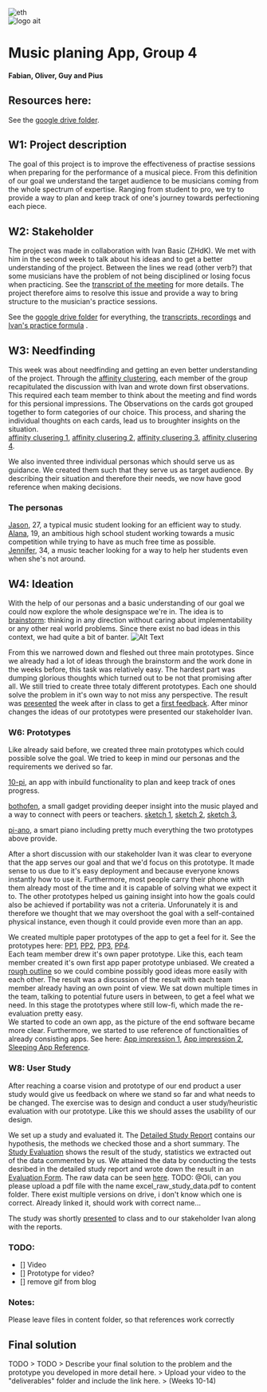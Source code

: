 ![eth](https://github.com/eth-ait/hci-project-group-4/blob/master/img/logo-eth.png)  
![logo ait](https://github.com/eth-ait/hci-project-group-4/blob/master/img/logo-ait.png)


# Music planing App, Group 4
#### Fabian, Oliver, Guy and Pius

## Resources here:

See the [google drive folder](https://drive.google.com/folderview?id=1PBzoqfXrZz1RT7WT0kP88RAMHMnA3gEM).

## W1: Project description

The goal of this project is to improve the effectiveness of practise sessions when preparing for the performance of a musical piece.
From this definition of our goal we understand the target audience to be musicians coming from the whole spectrum of expertise.
Ranging from student to pro, we try to provide a way to plan and keep track of one's journey towards perfectioning each piece.  

## W2: Stakeholder
The project was made in collaboration with Ivan Basic (ZHdK). We met with him in the second week to talk about his ideas and to get a better understanding of the project.
Between the lines we read (other verb?) that some musicians have the problem of not being disciplined or losing focus when practicing. See the [transcript of the meeting](https://github.com/eth-ait/hci-project-group-4/blob/master/content/transcript%20stakeholder%20meeting.md) for more details.
The project therefore aims to resolve this issue and provide a way to bring structure to the musician's practice sessions.



See the [google drive folder](https://drive.google.com/drive/folders/1PBzoqfXrZz1RT7WT0kP88RAMHMnA3gEM) for everything, the [transcripts, recordings](https://drive.google.com/open?id=1kx0EszdkyByjEh_52i8lY7bDUfpFhElt) and [Ivan's practice formula](https://drive.google.com/open?id=1enS73yaeMvfAof8zEtGe3URoXVIFXiKN) .

## W3: Needfinding
This week was about needfinding and getting an even better understanding of the project. 
Through the [affinity clustering](https://github.com/eth-ait/hci-project-group-4/blob/master/content/affinity%20clustering.md), each member of the group recapitulated the discussion with Ivan and wrote down first observations. This required each team member to think about the meeting and find words for this persional impressions. 
The Observations on the cards got grouped together to form categories of our choice. This process, and sharing the individual
thoughts on each cards, lead us to broughter insights on the situation.  
[affinity clusering 1](https://github.com/eth-ait/hci-project-group-4/blob/master/content/affinity_clustering_1.jpeg), 
[affinity clusering 2](https://github.com/eth-ait/hci-project-group-4/blob/master/content/affinity_clustering_2.jpeg),
[affinity clusering 3](https://github.com/eth-ait/hci-project-group-4/blob/master/content/affinity_clustering_3.jpeg),
[affinity clusering 4](https://github.com/eth-ait/hci-project-group-4/blob/master/content/affinity_clustering_4.jpeg).

We also invented three individual personas which should serve us as guidance. We created them such that they serve us as
target audience. By describing their situation and therefore their needs, we now have good reference when making decisions.
### The personas
[Jason](https://github.com/eth-ait/hci-project-group-4/blob/master/content/persona%20jesse.pdf), 27, a typical music student looking for an efficient way to study.  
[Alana](https://github.com/eth-ait/hci-project-group-4/blob/master/content/persona%20alana.pdf), 19, an ambitious high school student working towards a music competition while trying to have as much free time as possible.  
[Jennifer](https://github.com/eth-ait/hci-project-group-4/blob/master/content/persona%20jennifer.pdf), 34, a music teacher looking for a way to help her students even when she's not around.


## W4: Ideation

With the help of our personas and a basic understanding of our goal we could now explore the whole designspace we're in.
The idea is to [brainstorm](https://github.com/eth-ait/hci-project-group-4/blob/master/content/brainstorm.md): thinking in any direction without caring about implementability or any other real world problems. Since there
exist no bad ideas in this context, we had quite a bit of banter. ![Alt Text](https://media.giphy.com/media/3o6Ztd5vx7mxQ4AkQU/giphy.gif)

From this we narrowed down and fleshed out three main prototypes. Since we already had a lot of ideas through the brainstorm and the work done in the weeks before, this task was relatively easy. The hardest part was dumping glorious thoughts which turned out to be not that promising after all. We still tried to create three totaly different prototypes. Each one should solve the problem in it's own way to not miss any perspective. The result was [presented](https://github.com/eth-ait/hci-project-group-4/blob/master/content/prototypes%20presentation.pdf) the week after in class to get a [first feedback](https://github.com/eth-ait/hci-project-group-4/blob/master/content/feedback_presentation.md). After minor changes the ideas of our prototypes were presented our stakeholder Ivan.


### W6: Prototypes
Like already said before, we created three main prototypes which could possible solve the goal. We tried to keep in mind our personas and the requirements we derived so far.  

[10-pi](https://github.com/eth-ait/hci-project-group-4/blob/master/content/ten-pi_app_prototype.pdf), an app with inbuild functionality to plan and keep track of ones progress.   

[bothofen](https://github.com/eth-ait/hci-project-group-4/blob/master/content/bothofen_prototype.pdf), a small gadget providing deeper insight into the music played and a way to connect with peers or teachers. [sketch 1](https://github.com/eth-ait/hci-project-group-4/blob/master/content/bothofen_skizze_1.png), [sketch 2](https://github.com/eth-ait/hci-project-group-4/blob/master/content/bothofen_skizze_2.png), [sketch 3](https://github.com/eth-ait/hci-project-group-4/blob/master/content/bothofen_skizze_3.png),  

[pi-ano](https://github.com/eth-ait/hci-project-group-4/blob/master/content/pi-ano_prototype.pdf), a smart piano including pretty much everything the two prototypes above provide.  

After a short discussion with our stakeholder Ivan it was clear to everyone that the app serves our goal and that we'd focus on this prototype. It made sense to us due to it's easy deployment and because everyone knows instantly how to use it. Furthermore, most people carry their phone with them already most of the time and it is capable of solving what we expect it to. The other prototypes helped us gaining insight into how the goals could also be achieved if portability was not a criteria. Unforunately it is and therefore we thought that we may overshoot the goal with a self-contained physical instance, even though it could provide even more than an app.

We created multiple paper prototypes of the app to get a feel for it. See the prototypes here: [PP1](https://github.com/eth-ait/hci-project-group-4/blob/master/content/paper_prototype_1.pdf), [PP2](https://github.com/eth-ait/hci-project-group-4/blob/master/content/paper_prototype_2.pdf), [PP3](https://github.com/eth-ait/hci-project-group-4/blob/master/content/paper_prototype_3.pdf), [PP4](https://github.com/eth-ait/hci-project-group-4/blob/master/content/paper_prototype_4.pdf).  
Each team member drew it's own paper prototype. Like this, each team member created it's own first app paper prototype unbiased. We created a [rough outline](https://github.com/eth-ait/hci-project-group-4/blob/master/content/prototyping_outline.md) so we could combine possibly good ideas more easily with each other. 
The result was a discussion of the result with each team member already having an own point of view. We sat down multiple times in the team, talking to potential future users in between, to get a feel what we need. In this stage the prototypes where still low-fi, which made the re-evaluation pretty easy.  
We started to code an own app, as the picture of the end software became more clear. Furthermore, we started to use reference of functionalities of already consisting apps. See here: [App impression 1](https://github.com/eth-ait/hci-project-group-4/blob/master/content/app_review_1.jpg), [App impression 2](https://github.com/eth-ait/hci-project-group-4/blob/master/content/app_review_2.jpg), [Sleeping App Reference](https://github.com/eth-ait/hci-project-group-4/blob/master/content/sleeping_app_review_1.jpg).

### W8: User Study

After reaching a coarse vision and prototype of our end product a user study would give us feedback on where we stand so far and what needs to be changed. The exercise was to design and conduct a user study/heuristic evaluation with our prototype. Like this we should asses the usability of our design.

We set up a study and evaluated it. The [Detailed Study Report](https://github.com/eth-ait/hci-project-group-4/blob/master/content/detailed_study_report.pdf) contains our hypothesis, the methods we checked those and a short summary. The [Study Evaluation](https://github.com/eth-ait/hci-project-group-4/blob/master/content/study_evaluation.pdf) shows the result of the study, statistics we extracted out of the data commented by us. We attained the data by conducting the tests desribed in the detailed study report and wrote down the result in an [Evaluation Form](https://docs.google.com/forms/d/1mMPWOriXPx2D7pERDGj-8rZW28IvjL5L10zMLD73cyg/viewform?edit_requested=true). The raw data can be seen [here](https://github.com/eth-ait/hci-project-group-4/blob/master/content/excel_raw_study_data.pdf). 
TODO: @Oli, can you please upload a pdf file with the name excel_raw_study_data.pdf to content folder. There exist multiple versions on drive, i don't know which one is correct. Already linked it, should work with correct name...

The study was shortly [presented](https://github.com/eth-ait/hci-project-group-4/blob/master/content/study_presentation.pdf) to class and to our stakeholder Ivan along with the reports.


### TODO:
 - [] Video  
 - [] Prototype for video?  
 - [] remove gif from blog  
 
### Notes:
Please leave files in content folder, so that references work correctly

## Final solution


TODO
    > TODO
    > Describe your final solution to the problem and the prototype you developed in more detail here.
    > Upload your video to the "deliverables" folder and include the link here. 
    > (Weeks 10-14)
